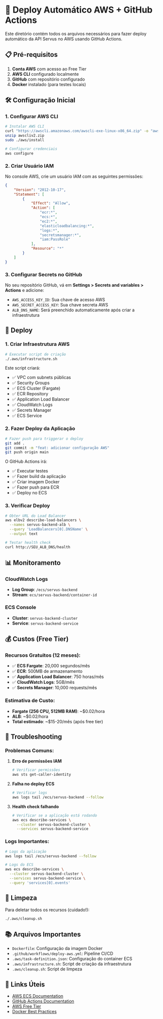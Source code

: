 # 🚀 Deploy Automático AWS + GitHub Actions

Este diretório contém todos os arquivos necessários para fazer deploy automático da API Servus no AWS usando GitHub Actions.

## 📋 Pré-requisitos

1. **Conta AWS** com acesso ao Free Tier
2. **AWS CLI** configurado localmente
3. **GitHub** com repositório configurado
4. **Docker** instalado (para testes locais)

## 🛠️ Configuração Inicial

### 1. Configurar AWS CLI

```bash
# Instalar AWS CLI
curl "https://awscli.amazonaws.com/awscli-exe-linux-x86_64.zip" -o "awscliv2.zip"
unzip awscliv2.zip
sudo ./aws/install

# Configurar credenciais
aws configure
```

### 2. Criar Usuário IAM

No console AWS, crie um usuário IAM com as seguintes permissões:

```json
{
    "Version": "2012-10-17",
    "Statement": [
        {
            "Effect": "Allow",
            "Action": [
                "ecr:*",
                "ecs:*",
                "ec2:*",
                "elasticloadbalancing:*",
                "logs:*",
                "secretsmanager:*",
                "iam:PassRole"
            ],
            "Resource": "*"
        }
    ]
}
```

### 3. Configurar Secrets no GitHub

No seu repositório GitHub, vá em **Settings > Secrets and variables > Actions** e adicione:

- `AWS_ACCESS_KEY_ID`: Sua chave de acesso AWS
- `AWS_SECRET_ACCESS_KEY`: Sua chave secreta AWS
- `ALB_DNS_NAME`: Será preenchido automaticamente após criar a infraestrutura

## 🚀 Deploy

### 1. Criar Infraestrutura AWS

```bash
# Executar script de criação
./.aws/infrastructure.sh
```

Este script criará:
- ✅ VPC com subnets públicas
- ✅ Security Groups
- ✅ ECS Cluster (Fargate)
- ✅ ECR Repository
- ✅ Application Load Balancer
- ✅ CloudWatch Logs
- ✅ Secrets Manager
- ✅ ECS Service

### 2. Fazer Deploy da Aplicação

```bash
# Fazer push para triggerar o deploy
git add .
git commit -m "feat: adicionar configuração AWS"
git push origin main
```

O GitHub Actions irá:
- ✅ Executar testes
- ✅ Fazer build da aplicação
- ✅ Criar imagem Docker
- ✅ Fazer push para ECR
- ✅ Deploy no ECS

### 3. Verificar Deploy

```bash
# Obter URL do Load Balancer
aws elbv2 describe-load-balancers \
  --names servus-backend-alb \
  --query 'LoadBalancers[0].DNSName' \
  --output text

# Testar health check
curl http://SEU_ALB_DNS/health
```

## 📊 Monitoramento

### CloudWatch Logs
- **Log Group**: `/ecs/servus-backend`
- **Stream**: `ecs/servus-backend/container-id`

### ECS Console
- **Cluster**: `servus-backend-cluster`
- **Service**: `servus-backend-service`

## 💰 Custos (Free Tier)

### Recursos Gratuitos (12 meses):
- ✅ **ECS Fargate**: 20,000 segundos/mês
- ✅ **ECR**: 500MB de armazenamento
- ✅ **Application Load Balancer**: 750 horas/mês
- ✅ **CloudWatch Logs**: 5GB/mês
- ✅ **Secrets Manager**: 10,000 requests/mês

### Estimativa de Custo:
- **Fargate (256 CPU, 512MB RAM)**: ~$0.02/hora
- **ALB**: ~$0.02/hora
- **Total estimado**: ~$15-20/mês (após free tier)

## 🔧 Troubleshooting

### Problemas Comuns:

1. **Erro de permissões IAM**
   ```bash
   # Verificar permissões
   aws sts get-caller-identity
   ```

2. **Falha no deploy ECS**
   ```bash
   # Verificar logs
   aws logs tail /ecs/servus-backend --follow
   ```

3. **Health check falhando**
   ```bash
   # Verificar se a aplicação está rodando
   aws ecs describe-services \
     --cluster servus-backend-cluster \
     --services servus-backend-service
   ```

### Logs Importantes:

```bash
# Logs da aplicação
aws logs tail /ecs/servus-backend --follow

# Logs do ECS
aws ecs describe-services \
  --cluster servus-backend-cluster \
  --services servus-backend-service \
  --query 'services[0].events'
```

## 🧹 Limpeza

Para deletar todos os recursos (cuidado!):

```bash
./.aws/cleanup.sh
```

## 📚 Arquivos Importantes

- `Dockerfile`: Configuração da imagem Docker
- `.github/workflows/deploy-aws.yml`: Pipeline CI/CD
- `.aws/task-definition.json`: Configuração do container ECS
- `.aws/infrastructure.sh`: Script de criação da infraestrutura
- `.aws/cleanup.sh`: Script de limpeza

## 🔗 Links Úteis

- [AWS ECS Documentation](https://docs.aws.amazon.com/ecs/)
- [GitHub Actions Documentation](https://docs.github.com/en/actions)
- [AWS Free Tier](https://aws.amazon.com/free/)
- [Docker Best Practices](https://docs.docker.com/develop/dev-best-practices/)
